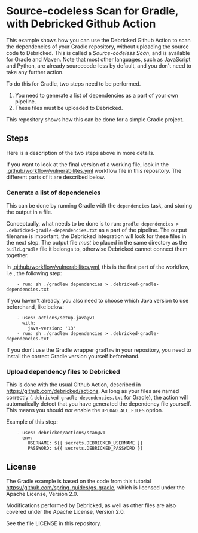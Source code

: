 # Source-codeless Scan for Gradle, with Debricked Github Action

This example shows how you can use the Debricked Github Action to scan the dependencies of your Gradle repository, without uploading the source code to Debricked.
This is called a _Source-codeless Scan_, and is available for Gradle and Maven.
Note that most other languages, such as JavaScript and Python, are already sourcecode-less by default, and you don't need to take any further action.

To do this for Gradle, two steps need to be performed.

1. You need to generate a list of dependencies as a part of your own pipeline.
2. These files must be uploaded to Debricked.

This repository shows how this can be done for a simple Gradle project.

## Steps

Here is a description of the two steps above in more details.

If you want to look at the final version of a working file, look in the [.github/workflow/vulnerabilites.yml](.github/workflow/vulnerabilites.yml) workflow file in this repository.
The different parts of it are described below.

### Generate a list of dependencies

This can be done by running Gradle with the `dependencies` task, and storing the output in a file.

Conceptually, what needs to be done is to run: `gradle dependencies > .debricked-gradle-dependencies.txt` as a part of the pipeline.
The output filename is important, the Debricked integration will look for these files in the next step.
The output file _must_ be placed in the same directory as the `build.gradle` file it belongs to, otherwise Debricked cannot connect them together.

In [.github/workflow/vulnerabilites.yml](.github/workflow/vulnerabilites.yml), this is the first part of the workflow, i.e., the following step:

```
    - run: sh ./gradlew dependencies > .debricked-gradle-dependencies.txt
```

If you haven't already, you also need to choose which Java version to use beforehand, like below:

```
    - uses: actions/setup-java@v1
      with:
        java-version: '13'
    - run: sh ./gradlew dependencies > .debricked-gradle-dependencies.txt
```

If you don't use the Gradle wrapper `gradlew` in your repository, you need to install the correct Gradle version yourself beforehand.

### Upload dependency files to Debricked

This is done with the usual Github Action, described in https://github.com/debricked/actions.
As long as your files are named correctly (`.debricked-gradle-dependencies.txt` for Gradle), the action will automatically detect that you have generated the dependency file yourself.
This means you should *not* enable the `UPLOAD_ALL_FILES` option.

Example of this step:

```
    - uses: debricked/actions/scan@v1
      env:
        USERNAME: ${{ secrets.DEBRICKED_USERNAME }}
        PASSWORD: ${{ secrets.DEBRICKED_PASSWORD }}
```

## License

The Gradle example is based on the code from this tutorial https://github.com/spring-guides/gs-gradle, which is licensed under the Apache License, Version 2.0.

Modifications performed by Debricked, as well as other files are also covered under the Apache License, Version 2.0.

See the file LICENSE in this repository.
